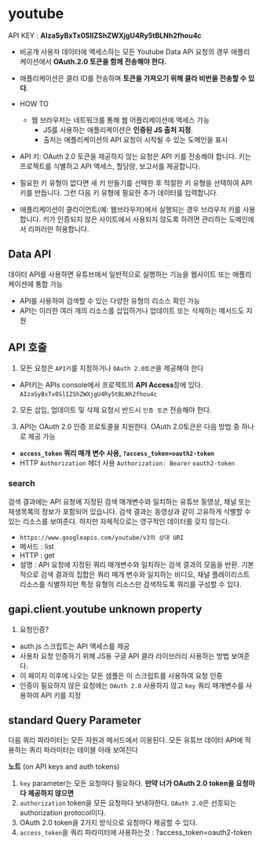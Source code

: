 # youtube

API KEY : **AIzaSyBxTx0SlIZShZWXjgU4Ry5tBLNh2fhou4c**

- 비공개 사용자 데이터에 액세스하는 모든 Youtube Data APi 요청의 경우 애플리케이션에서 **OAuth.2.0 토큰을 함께 전송해야 한다.**
- 애플리케이션은 클라 ID를 전송하며 **토큰을 가져오기 위해 클라 비번을 전송할 수 있다**.
- HOW TO
  - 웹 브라우저는 네트워크를 통해 웹 어플리케이션에 액세스 가능
    - JS를 사용하는 애플리케이션은 **인증된 JS 출처 지정**.
    - 출처는 애플리케이션의 API 요청이 시작될 수 있는 도메인을 표시



- API 키: OAuth 2.0 토큰을 제공하지 않는 요청은 API 키를 전송해야 합니다. 키는 프로젝트를 식별하고 API 액세스, 할당량, 보고서를 제공합니다.

- 필요한 키 유형이 없다면 새 키 만들기를 선택한 후 적절한 키 유형을 선택하여 API 키를 만듭니다. 그런 다음 키 유형에 필요한 추가 데이터를 입력합니다.
- 애플리케이션이 클라이언트(예: 웹브라우저)에서 실행되는 경우 브라우저 키를 사용합니다. 키가 인증되지 않은 사이트에서 사용되지 않도록 하려면 관리하는 도메인에서 리퍼러만 허용합니다.



## Data API

데이터 API를 사용하면 유튜브에서 일반적으로 실행하는 기능을 웹사이트 또는 애플리케이션에 통합 가능
- API를 사용하여 검색할 수 있는 다양한 유형의 리소스 확인 가능
- API는 이러한 여러 개의 리소스를 삽입하거나 업데이트 또는 삭제하는 메서드도 지원

## API 호출
1. 모든 요청은 `API키`를 지정하거나 `OAuth 2.0토큰`을 제공해야 한다
  - API키는 APIs console에서 프로젝트의 **API Access**창에 있다. `AIzaSyBxTx0SlIZShZWXjgU4Ry5tBLNh2fhou4c`

2. 모든 삽입, 업데이트 및 삭제 요청시 반드시 `인증 토큰` 전송해야 한다.

3. API는 OAuth 2.0 인증 프로토콜을 지원한다. OAuth 2.0토큰은 다음 방법 중 하나로 제공 가능
  - **`access_token` 쿼리 매개 변수 사용, `?access_token=oauth2-token`**
  - HTTP `Authorization` 헤더 사용 `Authorization: Bearer` `oauth2-token`

### search

검색 결과에는 API 요청에 지정된 검색 매개변수와 일치하는 유튜브 동영상, 채널 또는 재생목록의 정보가 포함되어 있습니다. 검색 결과는 동영상과 같이 고유하게 식별할 수 있는 리소스를 보여준다. 하지만 자체적으로는 영구적인 데이터를 갖지 않는다.

- `https://www.googleapis.com/youtube/v3의 상대 URI`
- 메서드 : list
- HTTP : get
- 설명  : API 요청에 지정된 쿼리 매개변수와 일치하는 검색 결과의 모음을 반환. 기본적으로 검색 결과의 집합은 쿼리 매개 변수와 일치하는 비디오, 채널 플레이리스트 리소스를 식별하지만 특정 유형의 리소스만 검색하도록 쿼리를 구성할 수 있다.

## gapi.client.youtube unknown property

1. 요청인증?
  - auth.js 스크립트는 API 액세스를 제공
  - 사용자 요청 인증하기 위해 JS용 구글 API 클라 라이브러리 사용하는 방법 보여준다.
  - 이 페이지 이후에 나오는 모든 샘플은 이 스크립트를 사용하여 요청 인증
  - 인증이 필요하지 않은 요청에는 `OAuth 2.0` 사용하지 않고 `key` 쿼리 매개변수를 사용하여 API 키를 지정


## standard Query Parameter
다음 쿼리 파라미터는 모든 자원과 메서드에서 이용된다. 모든 유튜브 데이터 API에 적용하는 쿼리 파라미터는 테이블 아래 보여진다

**노트** (on API keys and auth tokens)
1. `key` parameter는 모든 요청마다 필요하다. **만약 너가 OAuth 2.0 token을 요청마다 제공하지 않으면**
2. `authorization` token을 모든 요청마다 보내야한다. `OAuth 2.0`은 선호되는 authorization protocol이다.
3. OAuth 2.0 token을 2가지 방식으로 요청마다 제공할 수 있다.
  1. `access_token`을 쿼리 파라미터에 사용하는것 : ?access_token=oauth2-token
